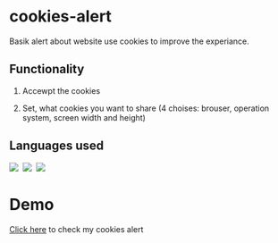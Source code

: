 # cookies-alert

Basik alert about website use cookies to improve the experiance.

## Functionality

1) Accewpt the cookies

2) Set, what cookies you want to share (4 choises: brouser, operation system, screen width and height)

## Languages used
<p align="left">
  <img src="https://img.shields.io/badge/javascript-informational?style=for-the-badge&logoColor=black&color=EBEB23"/>&nbsp;
  <img src="https://img.shields.io/badge/CSS-informational?style=for-the-badge&logoColor=black&color=4121DE"/>&nbsp;
  <img src="https://img.shields.io/badge/HTML-informational?style=for-the-badge&logoColor=black&color=E64444"/>&nbsp;
</p>

# Demo 
[Click here](https://maksimdimov.github.io/cookies-alert/) to check my cookies alert
